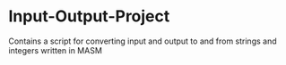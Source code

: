 # Input-Output-Project
Contains a script for converting input and output to and from strings and integers written in MASM
